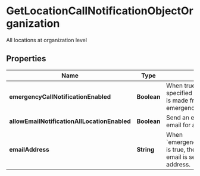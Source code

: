 

# GetLocationCallNotificationObjectOrganization

All locations at organization level

## Properties

| Name | Type | Description | Notes |
|------------ | ------------- | ------------- | -------------|
|**emergencyCallNotificationEnabled** | **Boolean** | When true sends an email to the specified email address when a call is made from this location to emergency services. |  [optional] |
|**allowEmailNotificationAllLocationEnabled** | **Boolean** | Send an emergency call notification email for all locations. |  [optional] |
|**emailAddress** | **String** | When &#x60;emergencyCallNotificationEnabled&#x60; is true, the emergency notification email is sent to the specified email address. |  [optional] |



